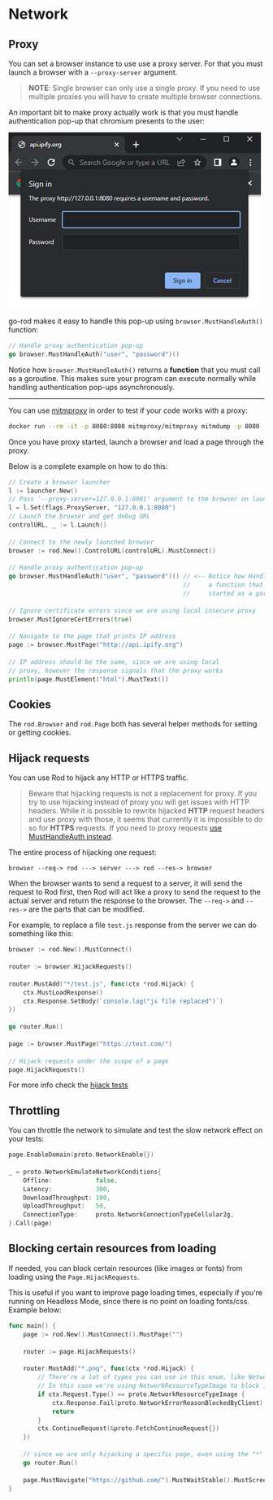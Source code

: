 # Network

## Proxy

You can set a browser instance to use use a proxy server.
For that you must launch a browser with a `--proxy-server` argument.

> **NOTE**: Single browser can only use a single proxy. If you need to use multiple
> proxies you will have to create multiple browser connections.

An important bit to make proxy actually work is that you must handle
authentication pop-up that chromium presents to the user:

![Proxy Auth Dialog](network/proxy-auth-dialog.png)

go-rod makes it easy to handle this pop-up using `browser.MustHandleAuth()` function:

```go
// Handle proxy authentication pop-up
go browser.MustHandleAuth("user", "password")()
```

Notice how `browser.MustHandleAuth()` returns a **function** that you must call as
a goroutine. This makes sure your program can execute normally while handling
authentication pop-ups asynchronously.

---

You can use [mitmproxy](https://mitmproxy.org/) in order to test if your code
works with a proxy:

```bash
docker run --rm -it -p 8080:8080 mitmproxy/mitmproxy mitmdump -p 8080 --proxyauth user:password
```

Once you have proxy started, launch a browser and load a page through the proxy.

Below is a complete example on how to do this:

```go
// Create a browser launcher
l := launcher.New()
// Pass '--proxy-server=127.0.0.1:8081' argument to the browser on launch
l = l.Set(flags.ProxyServer, "127.0.0.1:8080")
// Launch the browser and get debug URL
controlURL, _ := l.Launch()

// Connect to the newly launched browser
browser := rod.New().ControlURL(controlURL).MustConnect()

// Handle proxy authentication pop-up
go browser.MustHandleAuth("user", "password")() // <-- Notice how HandleAuth returns
                                                //     a function that must be
                                                //     started as a goroutine!

// Ignore certificate errors since we are using local insecure proxy
browser.MustIgnoreCertErrors(true)

// Navigate to the page that prints IP address
page := browser.MustPage("http://api.ipify.org")

// IP address should be the same, since we are using local
// proxy, however the response signals that the proxy works
println(page.MustElement("html").MustText())
```

## Cookies

The `rod.Browser` and `rod.Page` both has several helper methods for setting or getting cookies.

## Hijack requests

You can use Rod to hijack any HTTP or HTTPS traffic.

> Beware that hijacking requests is not a replacement for proxy. If you try to
> use hijacking instead of proxy you will get issues with HTTP headers.
> While it is possible to rewrite hijacked **HTTP** request headers and use
> proxy with those, it seems that currently it is impossible to do so for
> **HTTPS** requests. If you need to proxy requests
> [use MustHandleAuth instead](/network?id=proxy).

The entire process of hijacking one request:

```text
browser --req-> rod ---> server ---> rod --res-> browser
```

When the browser wants to send a request to a server, it will send the request to Rod first, then Rod will act like
a proxy to send the request to the actual server and return the response to the browser.
The `--req->` and `--res->` are the parts that can be modified.

For example, to replace a file `test.js` response from the server we can do something like this:

```go
browser := rod.New().MustConnect()

router := browser.HijackRequests()

router.MustAdd("*/test.js", func(ctx *rod.Hijack) {
    ctx.MustLoadResponse()
    ctx.Response.SetBody(`console.log("js file replaced")`)
})

go router.Run()

page := browser.MustPage("https://test.com/")

// Hijack requests under the scope of a page
page.HijackRequests()
```

For more info check the [hijack tests](https://github.com/go-rod/rod/blob/main/hijack_test.go)

## Throttling

You can throttle the network to simulate and test the slow network effect on your tests:

```go
page.EnableDomain(proto.NetworkEnable{})

_ = proto.NetworkEmulateNetworkConditions{
    Offline:            false,
    Latency:            300,
    DownloadThroughput: 100,
    UploadThroughput:   50,
    ConnectionType:     proto.NetworkConnectionTypeCellular2g,
}.Call(page)
```

## Blocking certain resources from loading

If needed, you can block certain resources (like images or fonts) from loading using the `Page.HijackRequests`.

This is useful if you want to improve page loading times, especially if you're running on Headless Mode,
since there is no point on loading fonts/css. Example below:

```go
func main() {
    page := rod.New().MustConnect().MustPage("")

    router := page.HijackRequests()

    router.MustAdd("*.png", func(ctx *rod.Hijack) {
        // There're a lot of types you can use in this enum, like NetworkResourceTypeScript for javascript files
        // In this case we're using NetworkResourceTypeImage to block images
        if ctx.Request.Type() == proto.NetworkResourceTypeImage {
            ctx.Response.Fail(proto.NetworkErrorReasonBlockedByClient)
            return
        }
        ctx.ContinueRequest(&proto.FetchContinueRequest{})
    })

    // since we are only hijacking a specific page, even using the "*" won't affect much of the performance
    go router.Run()

    page.MustNavigate("https://github.com/").MustWaitStable().MustScreenshot("")
}
```
